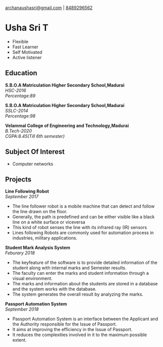 
      
<p><a href="mailto:archanaushasri@gmail.com">archanaushasri@gmail.com</a> |
<a href="tel:8489296562">8489296562</a></p>
</blockquote>
<h1 id="Usha Sri T">Usha Sri T</h1>
<ul>
<li>Flexible</li>
<li>Fast Learner</li>
<li>Self Motivated</li>
<li>Active listener</li>
</ul>
<h2 id="education">Education</h2>
<p><strong>S.B.O.A Matriculation Higher Secondary School,Madurai</strong><br>
<em>HSC-2016</em><br>
<em>Percentage:89</em><br></p>
<p><strong>S.B.O.A Matriculation Higher Secondary School,Madurai</strong><br>
<em>SSLC-2014</em><br>
<em>Percentage:98</em><br></p>
<p><strong>Velammal College of Engineering and Technology,Madurai</strong><br>
<em>B.Tech-2020</em><br>
<em>CGPA:8.45(Till 6th semester)</em><br></p>
<h2 id="subject of interest">Subject Of Interest</h2>
<ul>
<li>Computer networks</li>
</ul>
<h2 id="projects">Projects</h2>
<p><strong>Line Following Robot</strong><br>
<em>September 2017</em>
<ul>
<li>The line follower robot is a mobile machine that can detect and follow the line drawn on the floor.</li>
<li>Generally, the path is predefined and can be either visible like a black line on a white surface or viceversa</li>
<li>This kind of robot senses the line with its infrared ray (IR) sensors</li>
<li>Lines following Robots are commonly used for automation process in industries, military applications.</li>
</ul>
<p><strong>Student Mark Analysis System</strong><br>
<em>Feburary 2018</em>
<ul>
<li>The keyfeature of the software is to provide detailed information of the student along with internal marks and Semester results.</li>
<li>The faculty can enter the marks and student information through a visual environment.</li> 
<li>The marks and information about the students are stored in a database and the system works with the database.</li>
<li>The system generates the overall result by analyzing the marks.</li>
</ul>
<p><strong>Passport Automation System</strong><br>
<em>September 2018</em>
<ul>
<li>Passport Automation System is an interface between the Applicant and the Authority responsible for the Issue of Passport.</li>
<li>It aims at improving the efficiency in the Issue of Passport.</li>
<li>It reduces the complexities involved in it to the maximum possible extent.</li>
</ul>



